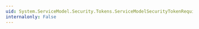 ```yaml
---
uid: System.ServiceModel.Security.Tokens.ServiceModelSecurityTokenRequirement.IssuerBindingContextProperty
internalonly: False
---
```


